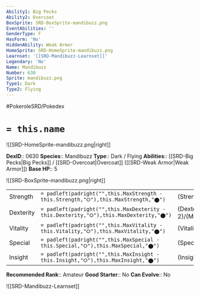 ```yaml
---
Ability1: Big Pecks
Ability2: Overcoat
BoxSprite: SRD-BoxSprite-mandibuzz.png
EventAbilities: ''
GenderType: F
HasForm: 'No'
HiddenAbility: Weak Armor
HomeSprite: SRD-HomeSprite-mandibuzz.png
Learnset: '[[SRD-Mandibuzz-Learnset]]'
Legendary: 'No'
Name: Mandibuzz
Number: 630
Sprite: mandibuzz.png
Type1: Dark
Type2: Flying
---
```


#PokeroleSRD/Pokedex

# `= this.name`

![[SRD-HomeSprite-mandibuzz.png|right]]

**DexID**:: 0630
**Species**:: Mandibuzz
**Type**:: Dark / Flying
**Abilities**:: [[SRD-Big Pecks|Big Pecks]] / [[SRD-Overcoat|Overcoat]] ([[SRD-Weak Armor|Weak Armor]])
**Base HP**:: 5

![[SRD-BoxSprite-mandibuzz.png|right]]

|           |                                                                                        |                                          |
| --------- | -------------------------------------------------------------------------------------- | ---------------------------------------- |
| Strength  | `= padleft(padright("",this.MaxStrength - this.Strength,"⭘"),this.MaxStrength,"⬤")`    | (Strength::2)/(MaxStrength::4)   |
| Dexterity | `= padleft(padright("",this.MaxDexterity - this.Dexterity,"⭘"),this.MaxDexterity,"⬤")` | (Dexterity:: 2)/(MaxDexterity::5) |
| Vitality  | `= padleft(padright("",this.MaxVitality - this.Vitality,"⭘"),this.MaxVitality,"⬤")`    | (Vitality::3)/(MaxVitality::6)   |
| Special   | `= padleft(padright("",this.MaxSpecial - this.Special,"⭘"),this.MaxSpecial,"⬤")`       | (Special::2)/(MaxSpecial::4)     |
| Insight   | `= padleft(padright("",this.MaxInsight - this.Insight,"⭘"),this.MaxInsight,"⬤")`       | (Insight::3)/(MaxInsight::6)     |

**Recommended Rank**:: Amateur
**Good Starter**:: No
**Can Evolve**:: No

![[SRD-Mandibuzz-Learnset]]